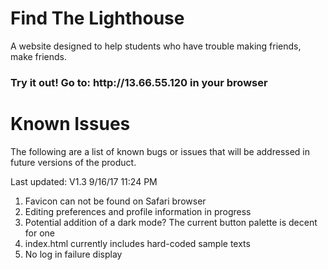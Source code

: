 # Find The Lighthouse
A website designed to help students who have trouble making friends, make friends.

<h3> Try it out! Go to: http://13.66.55.120 in your browser </h3>


<h1>Known Issues</h1>
The following are a list of known bugs or issues that will be
addressed in future versions of the product.

Last updated: V1.3 9/16/17 11:24 PM

1. Favicon can not be found on Safari browser
2. Editing preferences and profile information in progress
3. Potential addition of a dark mode? The current button palette is decent for one
4. index.html currently includes hard-coded sample texts
5. No log in failure display
